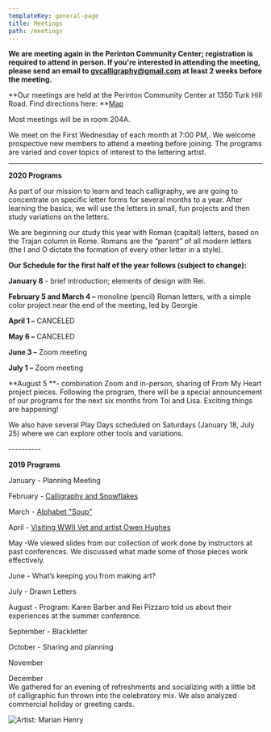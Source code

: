 ```yaml
---
templateKey: general-page
title: Meetings
path: /meetings
---
```

**We are meeting again in the Perinton Community Center; registration is required to attend in person. If you're interested in attending the meeting, please send an email to gvcalligraphy@gmail.com at least 2 weeks before the meeting.**

**Our meetings are held at the Perinton Community Center at 1350 Turk Hill Road. Find directions here: **[Map](https://www.google.com/maps/place/Perinton+Community+Center/@43.0829469,-77.4327027,17z/data=!3m1!4b1!4m5!3m4!1s0x89d133246f759619:0xe273455bc24c0530!8m2!3d43.082943!4d-77.430514)

Most meetings will be in room 204A.

We meet on the First Wednesday of each month at 7:00 PM,. We welcome prospective new members to attend a meeting before joining. The programs are varied and cover topics of interest to the lettering artist.

- - -

**2020 Programs**

As part of our mission to learn and teach calligraphy, we are going to concentrate on specific letter forms for several months to a year. After learning the basics, we will use the letters in small, fun projects and then study variations on the letters.

We are beginning our study this year with Roman (capital) letters, based on the Trajan column in Rome. Romans are the “parent” of all modern letters (the I and O dictate the formation of every other letter in a style). 

**Our Schedule for the first half of the year follows (subject to change):**

**January 8** - brief introduction; elements of design with Rei.

**February 5 and March 4 –** monoline (pencil) Roman letters, with a simple color project near the end of the meeting, led by Georgie

**April 1 –** CANCELED

**May 6 –** CANCELED

**June 3 –** Zoom meeting

**July 1 –** Zoom meeting

**August 5 **- combination Zoom and in-person, sharing of From My Heart project pieces. Following the program, there will be a special announcement of our programs for the next six months from Toi and Lisa.  Exciting things are happening!

We also have several Play Days scheduled on Saturdays (January 18, July 25) where we can explore other tools and variations.

\----------

**2019 Programs**

January - Planning Meeting

February - [Calligraphy and Snowflakes](../february-meeting) 

March - [Alphabet "Soup"](../march-meeting)

April - [Visiting WWII Vet and artist Owen Hughes](../april-meeting)

May -We viewed slides from our collection of work done by instructors at past conferences. We discussed what made some of those pieces work effectively.

June - What’s keeping you from making art? 

July - Drawn Letters

August - Program: Karen Barber and Rei Pizzaro told us about their experiences at the summer conference.

September - Blackletter

October - Sharing and planning 

November

December\
We gathered for an evening of refreshments and socializing with a little bit of calligraphic fun thrown into the celebratory mix. We also analyzed commercial holiday or greeting cards.  

![Artist: Marian Henry](/img/marianh_resistentialism.jpg)
